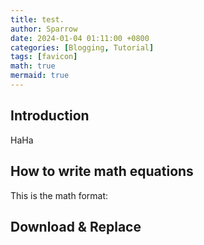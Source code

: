 ```yaml
---
title: test.
author: Sparrow
date: 2024-01-04 01:11:00 +0800
categories: [Blogging, Tutorial]
tags: [favicon]
math: true
mermaid: true
---
```


## Introduction

HaHa

## How to write math equations

This is the math format:

## Download & Replace

